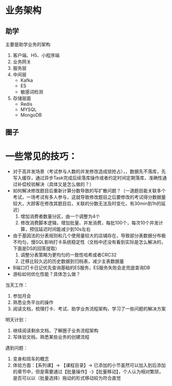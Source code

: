 # 业务架构
## 助学
主要是助学业务的架构
1. 客户端、H5、小程序端
2. 业务网关
3. 服务层
4. 中间层
    - Kafka
    - ES
    - 敏感词检测
5. 存储层面
    - Redis
    - MYSQL
    -  MongoDB

## 圈子


# 一些常见的技巧：
- 对于高并发场景（考试参与人数的并发修改造成锁抢占），，数据先不落库，先写入缓存，通过异步Task完成后续落库操作或者约定时间定期落库，准确性通过补偿校验解决（具体又是怎么做的？）
- 如何解决修改题目后重新计算分数导致的写扩散问题？（一道题目能关联多个考试，一场考试有多人参与，这就导致修改题目之后要修改的考试得分数据量较大，大顾客在修改其题目后，关联的分数无法及时变化，有30min到1h的延迟）
    1. 增加消费者数量分区，由一个调整为4个
    2. 修改消费脚本逻辑，增加批量、并发消费，每批100个，每次10个并发计算，预估延迟时间能减少到10s左右
- 由于基因法的分表规则和几个使用量较大的店铺存在，导致部分表数据分布极不均匀，慢SQL影响打卡系统稳定性（文档中还没有看到实际是怎么解决的，下面是DS的回答提取）
    1. 调整分表策略为更均匀的一致性哈希或者CRC32
    2. 迁移比较久远的历史数据到归档表，减少主表数据量
- B端口打卡日记优先查询基础的ES服务，ES服务失败会走兜底查询DB
- 游标如何优化性能？具体怎么做？

当天工作：
1. 参加月会 
2. 熟悉业务平台的操作
3. 阅读文档，梳理打卡、考试、助学业务流程架构，学习了一些问题的解决方案

明天计划：
1. 继续阅读剩余文档，了解圈子业务流程架构
2. 写体验文档，熟悉某些业务的创建流程

遇到问题：
1. 变身和班车的概念
2. 体验方面：【系列课】-> 【课程目录】-> 已添加的小节虽然可以加入到后添加的章节中，但是需要通过【批量操作】-》【批量移动】，个人认为相对繁琐，是否可以以（批量选择）拖动的形式移动较为符合直觉